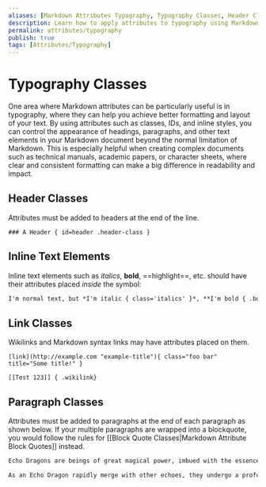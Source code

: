 ```yaml
---
aliases: [Markdown Attributes Typography, Typography Classes, Header Classes, Markdown Attributes Inline Text Elements, Link Classes, Paragraph Classes]
description: Learn how to apply attributes to typography using Markdown
permalink: attributes/typography
publish: true
tags: [Attributes/Typography]
---
```


# Typography Classes

One area where Markdown attributes can be particularly useful is in typography, where they can help you achieve better formatting and layout of your text. By using attributes such as classes, IDs, and inline styles, you can control the appearance of headings, paragraphs, and other text elements in your Markdown document beyond the normal limitation of Markdown. This is especially helpful when creating complex documents such as technical manuals, academic papers, or character sheets, where clear and consistent formatting can make a big difference in readability and impact.

## Header Classes

Attributes must be added to headers at the end of the line.

`### A Header { id=header .header-class }`

## Inline Text Elements

Inline text elements such as *italics*, **bold**, ==highlight==, etc. should have their attributes placed *inside* the symbol:

```md
I'm normal text, but *I'm italic { class='italics' }*, **I'm bold { .bold }** and ==I'm highlighted { id=highlight }==.
```

## Link Classes

Wikilinks and Markdown syntax links may have attributes placed on them.

`[link](http://example.com "example-title"){ class="foo bar" title="Some title!" }`

`[[Test 123]] { .wikilink}`

## Paragraph Classes

Attributes must be added to paragraphs at the end of each paragraph as shown below. If your multiple paragraphs are wrapped into a blockquote, you would follow the rules for [[Block Quote Classes|Markdown Attribute Block Quotes]] instead. 

```md
Echo Dragons are beings of great magical power, imbued with the essence of their true dragon counterparts from other realms. They possess all the strengths and abilities of true dragons, as well as the traits and characteristics of their subspecies. However, due to the results of their endless pursuit of Apotheosis, Echo Dragons undergo a unique form of transformation that results in a form of draconic schizophrenia. { .class }

As an Echo Dragon rapidly merge with other echoes, they undergo a profound shift in their personality and alignment. They become imbued with the memories, emotions, and traits of their merged counterparts, leading to a fractured sense of core self. Over time, an Echo Dragon may shift from their typical alignment and personality, becoming more chaotic or lawful, good or evil, depending on the echoes they merge with. This can result in a form of internal conflict, as the Echo Dragon's original and habitual nature battles with the influence of their merged counterparts. { .class }
```
